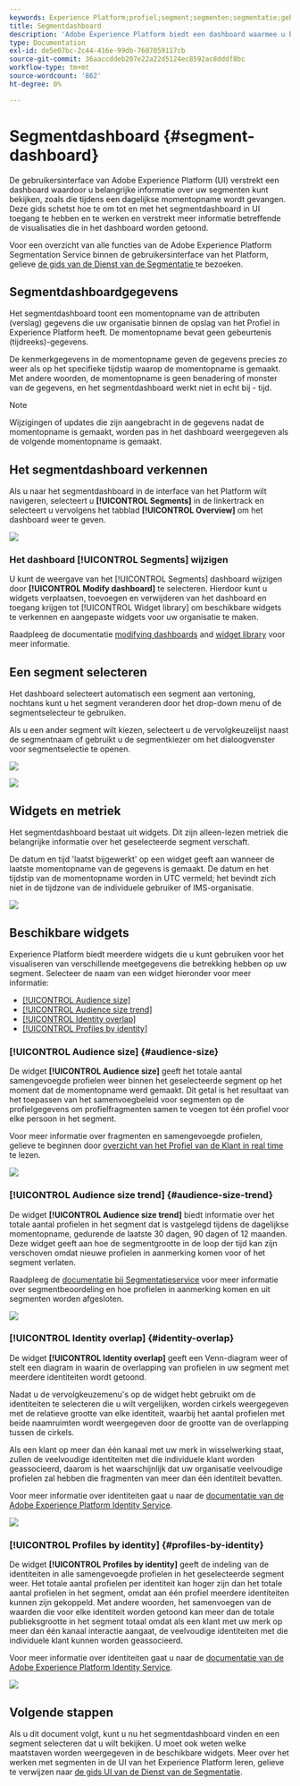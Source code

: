 ```yaml
---
keywords: Experience Platform;profiel;segment;segmenten;segmentatie;gebruikersinterface;UI;aanpassing;segmentdashboard;dashboard
title: Segmentdashboard
description: 'Adobe Experience Platform biedt een dashboard waarmee u belangrijke informatie kunt bekijken over segmenten die uw organisatie heeft gemaakt. '
type: Documentation
exl-id: de5e07bc-2c44-416e-99db-7607059117cb
source-git-commit: 36aaccddeb207e22a22d5124ec8592ac8dddf8bc
workflow-type: tm+mt
source-wordcount: '862'
ht-degree: 0%

---
```


# Segmentdashboard {#segment-dashboard}

De gebruikersinterface van Adobe Experience Platform (UI) verstrekt een dashboard waardoor u belangrijke informatie over uw segmenten kunt bekijken, zoals die tijdens een dagelijkse momentopname wordt gevangen. Deze gids schetst hoe te om tot en met het segmentdashboard in UI toegang te hebben en te werken en verstrekt meer informatie betreffende de visualisaties die in het dashboard worden getoond.

Voor een overzicht van alle functies van de Adobe Experience Platform Segmentation Service binnen de gebruikersinterface van het Platform, gelieve [de gids van de Dienst van de Segmentatie ](../../segmentation/ui/overview.md) te bezoeken.

## Segmentdashboardgegevens

Het segmentdashboard toont een momentopname van de attributen (verslag) gegevens die uw organisatie binnen de opslag van het Profiel in Experience Platform heeft. De momentopname bevat geen gebeurtenis (tijdreeks)-gegevens.

De kenmerkgegevens in de momentopname geven de gegevens precies zo weer als op het specifieke tijdstip waarop de momentopname is gemaakt. Met andere woorden, de momentopname is geen benadering of monster van de gegevens, en het segmentdashboard werkt niet in echt bij - tijd.

>[!NOTE]
>
>Wijzigingen of updates die zijn aangebracht in de gegevens nadat de momentopname is gemaakt, worden pas in het dashboard weergegeven als de volgende momentopname is gemaakt.

## Het segmentdashboard verkennen

Als u naar het segmentdashboard in de interface van het Platform wilt navigeren, selecteert u **[!UICONTROL Segments]** in de linkertrack en selecteert u vervolgens het tabblad **[!UICONTROL Overview]** om het dashboard weer te geven.

![](../images/segments/dashboard-overview.png)

### Het dashboard [!UICONTROL Segments] wijzigen

U kunt de weergave van het [!UICONTROL Segments] dashboard wijzigen door **[!UICONTROL Modify dashboard]** te selecteren. Hierdoor kunt u widgets verplaatsen, toevoegen en verwijderen van het dashboard en toegang krijgen tot [!UICONTROL Widget library] om beschikbare widgets te verkennen en aangepaste widgets voor uw organisatie te maken.

Raadpleeg de documentatie [modifying dashboards](../modify.md) and [widget library](../widget-library.md) voor meer informatie.

## Een segment selecteren

Het dashboard selecteert automatisch een segment aan vertoning, nochtans kunt u het segment veranderen door het drop-down menu of de segmentselecteur te gebruiken.

Als u een ander segment wilt kiezen, selecteert u de vervolgkeuzelijst naast de segmentnaam of gebruikt u de segmentkiezer om het dialoogvenster voor segmentselectie te openen.

![](../images/segments/change-segment.png)

![](../images/segments/select-segment-dialog.png)

## Widgets en metriek

Het segmentdashboard bestaat uit widgets. Dit zijn alleen-lezen metriek die belangrijke informatie over het geselecteerde segment verschaft.

De datum en tijd &#39;laatst bijgewerkt&#39; op een widget geeft aan wanneer de laatste momentopname van de gegevens is gemaakt. De datum en het tijdstip van de momentopname worden in UTC vermeld; het bevindt zich niet in de tijdzone van de individuele gebruiker of IMS-organisatie.

![](../images/segments/widget-timestamp.png)

## Beschikbare widgets

Experience Platform biedt meerdere widgets die u kunt gebruiken voor het visualiseren van verschillende meetgegevens die betrekking hebben op uw segment. Selecteer de naam van een widget hieronder voor meer informatie:

* [[!UICONTROL Audience size]](#audience-size)
* [[!UICONTROL Audience size trend]](#audience-size-trend)
* [[!UICONTROL Identity overlap]](#identity-overlap)
* [[!UICONTROL Profiles by identity]](#profiles-by-identity)

### [!UICONTROL Audience size] {#audience-size}

De widget **[!UICONTROL Audience size]** geeft het totale aantal samengevoegde profielen weer binnen het geselecteerde segment op het moment dat de momentopname werd gemaakt. Dit getal is het resultaat van het toepassen van het samenvoegbeleid voor segmenten op de profielgegevens om profielfragmenten samen te voegen tot één profiel voor elke persoon in het segment.

Voor meer informatie over fragmenten en samengevoegde profielen, gelieve te beginnen door [overzicht van het Profiel van de Klant in real time](../../profile/home.md) te lezen.

![](../images/segments/audience-size.png)

### [!UICONTROL Audience size trend] {#audience-size-trend}

De widget **[!UICONTROL Audience size trend]** biedt informatie over het totale aantal profielen in het segment dat is vastgelegd tijdens de dagelijkse momentopname, gedurende de laatste 30 dagen, 90 dagen of 12 maanden. Deze widget geeft aan hoe de segmentgrootte in de loop der tijd kan zijn verschoven omdat nieuwe profielen in aanmerking komen voor of het segment verlaten.

Raadpleeg de [documentatie bij Segmentatieservice](../../segmentation/home.md) voor meer informatie over segmentbeoordeling en hoe profielen in aanmerking komen en uit segmenten worden afgesloten.

![](../images/segments/audience-size-trend.png)

### [!UICONTROL Identity overlap] {#identity-overlap}

De widget **[!UICONTROL Identity overlap]** geeft een Venn-diagram weer of stelt een diagram in waarin de overlapping van profielen in uw segment met meerdere identiteiten wordt getoond.

Nadat u de vervolgkeuzemenu&#39;s op de widget hebt gebruikt om de identiteiten te selecteren die u wilt vergelijken, worden cirkels weergegeven met de relatieve grootte van elke identiteit, waarbij het aantal profielen met beide naamruimten wordt weergegeven door de grootte van de overlapping tussen de cirkels.

Als een klant op meer dan één kanaal met uw merk in wisselwerking staat, zullen de veelvoudige identiteiten met die individuele klant worden geassocieerd, daarom is het waarschijnlijk dat uw organisatie veelvoudige profielen zal hebben die fragmenten van meer dan één identiteit bevatten.

Voor meer informatie over identiteiten gaat u naar de [documentatie van de Adobe Experience Platform Identity Service](../../identity-service/home.md).

![](../images/segments/identity-overlap.png)

### [!UICONTROL Profiles by identity] {#profiles-by-identity}

De widget **[!UICONTROL Profiles by identity]** geeft de indeling van de identiteiten in alle samengevoegde profielen in het geselecteerde segment weer. Het totale aantal profielen per identiteit kan hoger zijn dan het totale aantal profielen in het segment, omdat aan één profiel meerdere identiteiten kunnen zijn gekoppeld. Met andere woorden, het samenvoegen van de waarden die voor elke identiteit worden getoond kan meer dan de totale publieksgrootte in het segment totaal omdat als een klant met uw merk op meer dan één kanaal interactie aangaat, de veelvoudige identiteiten met die individuele klant kunnen worden geassocieerd.

Voor meer informatie over identiteiten gaat u naar de [documentatie van de Adobe Experience Platform Identity Service](../../identity-service/home.md).

![](../images/segments/profiles-by-identity.png)

## Volgende stappen

Als u dit document volgt, kunt u nu het segmentdashboard vinden en een segment selecteren dat u wilt bekijken. U moet ook weten welke maatstaven worden weergegeven in de beschikbare widgets. Meer over het werken met segmenten in de UI van het Experience Platform leren, gelieve te verwijzen naar [de gids UI van de Dienst van de Segmentatie](../../segmentation/ui/overview.md).
